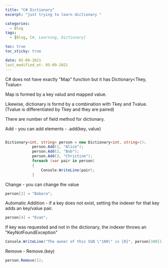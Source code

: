 ```yaml
---
title: "C# Dictionary"
excerpt: "just trying to learn dictionary "

categories:
  - Blog
tags:
  - [Blog, C#, Learning, Dictionary]

toc: true
toc_sticky: true

date: 05-09-2021
last_modified_at: 05-09-2021
---
```


C# does not have exactly "Map" function but it has Dictionary<Tkey, Tvalue>

Map is formed by a key valud and mapped value.

Likewise, dictionary is formd by a combination with Tkey and Tvalue.
(Tvalue is differentiated by Tkey and they are paired)

There are number of field method for dictionary.

Add - you can add elements - .add(key, value)

```c#

Dictionary<int, string> person = new Dictionary<int, string>();
            person.Add(1, "Alice");
            person.Add(2, "Bob");
            person.Add(3, "Christine");
            foreach (var pair in person)
            {
                Console.WriteLine(pair);
            }

```

Change - you can change the value

```c#
person[2] = "Babara";
```

Automatic Addition - if a key does not exist, setting the indexer for that key adds an key/value pair.

```c#
person[4] = "Evan";
```

If key was requested and not in the dictionary, the indexer throws an "KeyNotFoundException"

```c#
Console.WriteLine("The owner of this SSN \"100\" is {0}", person[100]);
```

Remove - Remove.(key)

```c#
person.Remove(1);
```
